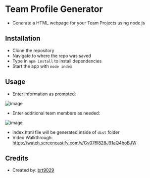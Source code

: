 # Team Profile Generator
- Generate a HTML webpage for your Team Projects using node.js

## Installation
- Clone the repository
- Navigate to where the repo was saved
- Type in ```npm install``` to install dependencies
- Start the app with ```node index```

## Usage
- Enter information as prompted:

![image](https://user-images.githubusercontent.com/26530136/145736263-3cbdb92f-cd8c-40aa-8a95-e8596947baf1.png)
- Enter additional team members as needed:

![image](https://user-images.githubusercontent.com/26530136/145736285-5a28dd82-97ab-42f5-99f0-7195abcbcc86.png)
- index.html file will be generated inside of ```dist``` folder
- Video Walkthrough: https://watch.screencastify.com/v/Gv076l828J91aQ4hoBJW

## Credits
- Created by: [brt9029](www.github.com/brt9029 "GitHub Profile Link")
